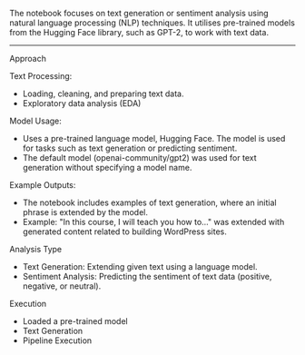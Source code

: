 The notebook focuses on text generation or sentiment analysis using natural language processing (NLP) techniques. It utilises pre-trained models from the Hugging Face library, such as GPT-2, to work with text data.

---

Approach

Text Processing:

- Loading, cleaning, and preparing text data.
- Exploratory data analysis (EDA)

Model Usage:

- Uses a pre-trained language model, Hugging Face. The model is used for tasks such as text generation or predicting sentiment.
- The default model (openai-community/gpt2) was used for text generation without specifying a model name.

Example Outputs:

- The notebook includes examples of text generation, where an initial phrase is extended by the model.
- Example: "In this course, I will teach you how to…" was extended with generated content related to building WordPress sites.

Analysis Type

- Text Generation: Extending given text using a language model.
- Sentiment Analysis: Predicting the sentiment of text data (positive, negative, or neutral).

Execution

- Loaded a pre-trained model
- Text Generation
- Pipeline Execution
